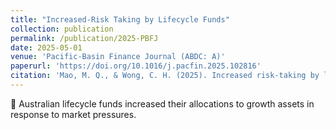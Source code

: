 ```yaml
---
title: "Increased-Risk Taking by Lifecycle Funds"
collection: publication
permalink: /publication/2025-PBFJ
date: 2025-05-01
venue: 'Pacific-Basin Finance Journal (ABDC: A)'
paperurl: 'https://doi.org/10.1016/j.pacfin.2025.102816'
citation: 'Mao, M. Q., & Wong, C. H. (2025). Increased risk-taking by lifecycle funds. Pacific-Basin Finance Journal, 102816.'
---
```


📜 Australian lifecycle funds increased their allocations to growth assets in response to market pressures.
